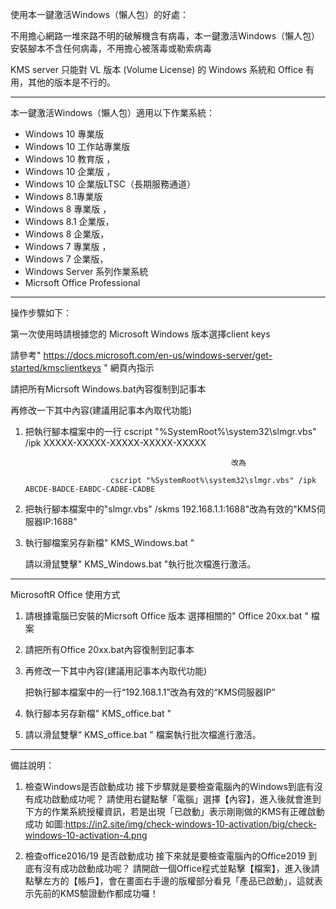 使用本一鍵激活Windows（懶人包）的好處：

不用擔心網路一堆來路不明的破解機含有病毒，本一鍵激活Windows（懶人包）安裝腳本不含任何病毒，不用擔心被落毒或勒索病毒

KMS server 只能對 VL 版本 (Volume License) 的 Windows 系統和 Office 有用，其他的版本是不行的。

--------------------------------------------------------------------------------------------------------------------------
本一鍵激活Windows（懶人包）適用以下作業系統：
* Windows 10 專業版
* Windows 10 工作站專業版 
* Windows 10 教育版 ，
* Windows 10 企業版 ，
* Windows 10 企業版LTSC（長期服務通道）
* Windows 8.1專業版 
* Windows 8 專業版 ，
* Windows 8.1 企業版，
* Windows 8 企業版，
* Windows 7 專業版 ， 
* Windows 7 企業版，
* Windows Server 系列作業系統
* Micrsoft Office Professional
----------------------------------------------------------------------------------------------------------------------------
操作步驟如下：

第一次使用時請根據您的 Microsoft Windows 版本選擇client keys 

請參考" https://docs.microsoft.com/en-us/windows-server/get-started/kmsclientkeys " 網頁內指示

請把所有Micrsoft Windows.bat內容復制到記事本

再修改一下其中內容(建議用記事本內取代功能)



1. 把執行腳本檔案中的一行 cscript "%SystemRoot%\system32\slmgr.vbs" /ipk XXXXX-XXXXX-XXXXX-XXXXX-XXXXX
 
                                                     改為
                                        
                          cscript "%SystemRoot%\system32\slmgr.vbs" /ipk ABCDE-BADCE-EABDC-CADBE-CADBE
                                         

2. 把執行腳本檔案中的"slmgr.vbs" /skms 192.168.1.1:1688"改為有效的"KMS伺服器IP:1688"


3. 執行腳檔案另存新檔" KMS_Windows.bat "  
 
   請以滑鼠雙擊" KMS_Windows.bat "執行批次檔進行激活。
   
------------------------------------------------------------------------------------------------------------------------
MicrosoftR Office 使用方式

1. 請根據電腦已安裝的Micrsoft Office 版本 選擇相關的" Office 20xx.bat " 檔案

2. 請把所有Office 20xx.bat內容復制到記事本

3. 再修改一下其中內容(建議用記事本內取代功能)

   把執行腳本檔案中的一行“192.168.1.1”改為有效的“KMS伺服器IP”
   
4. 執行腳本另存新檔" KMS_office.bat " 

5. 請以滑鼠雙擊“ KMS_office.bat " 檔案執行批次檔進行激活。


-------------------------------------------------------------------------------------------------------------------------

備註說明：
1. 檢查Windows是否啟動成功
接下步驟就是要檢查電腦內的Windows到底有沒有成功啟動成功呢？
請使用右鍵點擊「電腦」選擇【內容】，進入後就會進到下方的作業系統授權資訊，若是出現「已啟動」表示剛剛做的KMS有正確啟動成功
如圖:https://in2.site/img/check-windows-10-activation/big/check-windows-10-activation-4.png


2. 檢查office2016/19 是否啟動成功
接下來就是要檢查電腦內的Office2019 到底有沒有成功啟動成功呢？
請開啟一個Office程式並點擊【檔案】，進入後請點擊左方的【帳戶】，會在畫面右手邊的版權部分看見「產品已啟動」，這就表示先前的KMS驗證動作都成功囉！
